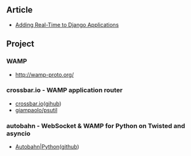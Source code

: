 ## Article

- [Adding Real-Time to Django Applications](http://crossbar.io/docs/Adding-Real-Time-to-Django-Applications/)

## Project

### WAMP

- http://wamp-proto.org/

### crossbar.io - WAMP application router

- [crossbar.io](http://crossbar.io/)([gihub](https://github.com/crossbario/crossbar))
- [giampaolo/psutil](https://github.com/giampaolo/psutil)

### autobahn - WebSocket & WAMP for Python on Twisted and asyncio

- [Autobahn|Python](http://autobahn.ws/python/)([github](https://github.com/crossbario/autobahn-python))
